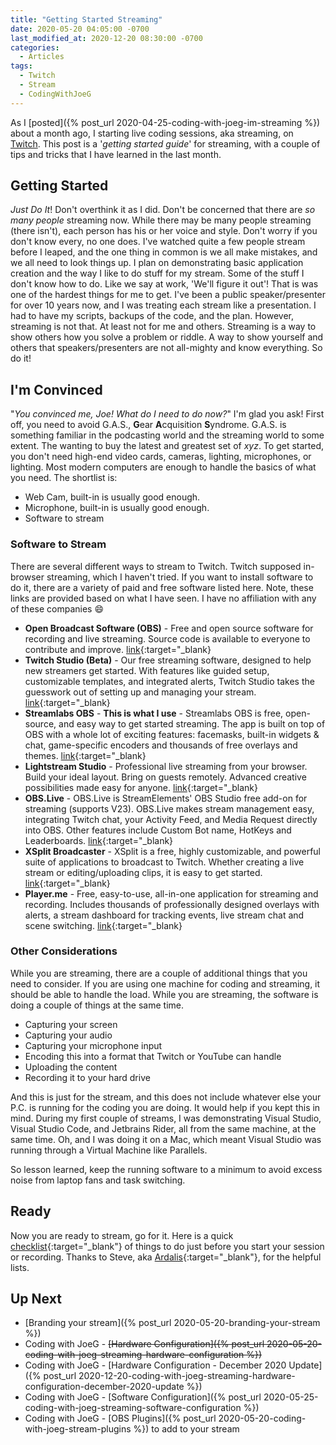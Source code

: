 ```yaml
---
title: "Getting Started Streaming"
date: 2020-05-20 04:05:00 -0700
last_modified_at: 2020-12-20 08:30:00 -0700
categories:
  - Articles
tags:
  - Twitch
  - Stream
  - CodingWithJoeG
---
```

As I [posted]({% post_url 2020-04-25-coding-with-joeg-im-streaming %}) about a month ago, I starting live coding sessions, aka streaming, on [Twitch](https://twitch.tv/jguadagno). This post is a '*getting started guide*' for streaming, with a couple of tips and tricks that I have learned in the last month.

## Getting Started

*Just Do It*! Don't overthink it as I did.  Don't be concerned that there are *so many people* streaming now. While there may be many people streaming (there isn't), each person has his or her voice and style. Don't worry if you don't know every, no one does.  I've watched quite a few people stream before I leaped, and the one thing in common is we all make mistakes, and we all need to look things up.  I plan on demonstrating basic application creation and the way I like to do stuff for my stream.  Some of the stuff I don't know how to do. Like we say at work, 'We'll figure it out'! That is was one of the hardest things for me to get.  I've been a public speaker/presenter for over 10 years now, and I was treating each stream like a presentation.  I had to have my scripts, backups of the code, and the plan.  However, streaming is not that.  At least not for me and others.  Streaming is a way to show others how you solve a problem or riddle.  A way to show yourself and others that speakers/presenters are not all-mighty and know everything. So do it!

## I'm Convinced

"*You convinced me, Joe! What do I need to do now?*" I'm glad you ask! First off, you need to avoid G.A.S., **G**ear **A**cquisition **S**yndrome. G.A.S. is something familiar in the podcasting world and the streaming world to some extent.  The wanting to buy the latest and greatest set of *xyz*. To get started, you don't need high-end video cards, cameras, lighting, microphones, or lighting. Most modern computers are enough to handle the basics of what you need.  The shortlist is:

* Web Cam, built-in is usually good enough.
* Microphone, built-in is usually good enough.
* Software to stream

### Software to Stream

There are several different ways to stream to Twitch.  Twitch supposed in-browser streaming, which I haven't tried.  If you want to install software to do it, there are a variety of paid and free software listed here.  Note, these links are provided based on what I have seen.  I have no affiliation with any of these companies :smile:

* **Open Broadcast Software (OBS)** - Free and open source software for recording and live streaming. Source code is available to everyone to contribute and improve. [link](https://obsproject.com/){:target="_blank}
* **Twitch Studio (Beta)** - Our free streaming software, designed to help new streamers get started. With features like guided setup, customizable templates, and integrated alerts, Twitch Studio takes the guesswork out of setting up and managing your stream. [link](https://www.twitch.tv/studio){:target="_blank}
* **Streamlabs OBS** - **This is what I use** - Streamlabs OBS is free, open-source, and easy way to get started streaming. The app is built on top of OBS with a whole lot of exciting features: facemasks, built-in widgets & chat, game-specific encoders and thousands of free overlays and themes. [link](https://streamlabs.com/streamlabs-obs/){:target="_blank}
* **Lightstream Studio** - Professional live streaming from your browser. Build your ideal layout. Bring on guests remotely. Advanced creative possibilities made easy for anyone. [link](https://app.golightstream.com/twitchmusic){:target="_blank}
* **OBS.Live** - OBS.Live is StreamElements' OBS Studio free add-on for streaming (supports V23). OBS.Live makes stream management easy, integrating Twitch chat, your Activity Feed, and Media Request directly into OBS. Other features include Custom Bot name, HotKeys and Leaderboards. [link](https://streamelements.com/obslive){:target="_blank}
* **XSplit Broadcaster** - XSplit is a free, highly customizable, and powerful suite of applications to broadcast to Twitch. Whether creating a live stream or editing/uploading clips, it is easy to get started. [link](https://www.xsplit.com/partners/twitch){:target="_blank}
* **Player.me** - Free, easy-to-use, all-in-one application for streaming and recording. Includes thousands of professionally designed overlays with alerts, a stream dashboard for tracking events, live stream chat and scene switching. [link](https://player.me/){:target="_blank}

### Other Considerations

While you are streaming, there are a couple of additional things that you need to consider.  If you are using one machine for coding and streaming, it should be able to handle the load. While you are streaming, the software is doing a couple of things at the same time.

* Capturing your screen
* Capturing your audio
* Capturing your microphone input
* Encoding this into a format that Twitch or YouTube can handle
* Uploading the content
* Recording it to your hard drive

And this is just for the stream, and this does not include whatever else your P.C. is running for the coding you are doing. It would help if you kept this in mind.  During my first couple of streams, I was demonstrating Visual Studio, Visual Studio Code, and Jetbrains Rider, all from the same machine, at the same time. Oh, and I was doing it on a Mac, which meant Visual Studio was running through a Virtual Machine like Parallels.

So lesson learned, keep the running software to a minimum to avoid excess noise from laptop fans and task switching.

## Ready

Now you are ready to stream, go for it.  Here is a quick [checklist](https://ardalis.com/streaming-checklist){:target="_blank"} of things to do just before you start your session or recording. Thanks to Steve, aka [Ardalis](https://ardalis.com/author/ssmith){:target="_blank"}, for the helpful lists.

## Up Next

* [Branding your stream]({% post_url 2020-05-20-branding-your-stream %})
* Coding with JoeG - ~~[Hardware Configuration]({% post_url 2020-05-20-coding-with-joeg-streaming-hardware-configuration %})~~
* Coding with JoeG - [Hardware Configuration - December 2020 Update]({% post_url 2020-12-20-coding-with-joeg-streaming-hardware-configuration-december-2020-update %})
* Coding with JoeG - [Software Configuration]({% post_url 2020-05-25-coding-with-joeg-streaming-software-configuration %})
* Coding with JoeG - [OBS Plugins]({% post_url 2020-05-20-coding-with-joeg-stream-plugins %}) to add to your stream

